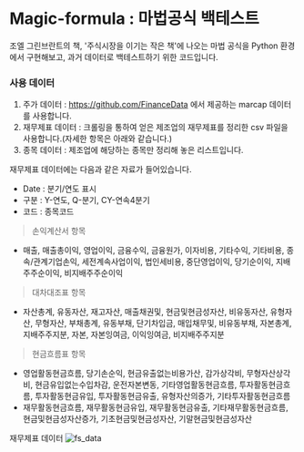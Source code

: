 # Magic-formula : 마법공식 백테스트
조엘 그린브란트의 책, '주식시장을 이기는 작은 책'에 나오는 마법 공식을 Python 환경에서 구현해보고, 과거 데이터로 백테스트하기 위한 코드입니다.

### 사용 데이터
1. 주가 데이터 : https://github.com/FinanceData 에서 제공하는 marcap 데이터를 사용합니다.
2. 재무제표 데이터 : 크롤링을 통하여 얻은 제조업의 재무제표를 정리한 csv 파일을 사용합니다.(자세한 항목은 아래와 같습니다.)
3. 종목 데이터 : 제조업에 해당하는 종목만 정리해 놓은 리스트입니다.

재무제표 데이터에는 다음과 같은 자료가 들어있습니다.
* Date : 분기/연도 표시
* 구분 : Y-연도, Q-분기, CY-연속4분기
* 코드 : 종목코드
>손익계산서 항목
* 매출, 매출총이익, 영업이익, 금융수익, 금융원가, 이자비용, 기타수익, 기타비용, 종속/관계기업손익, 세전계속사업이익, 법인세비용, 중단영업이익, 당기순이익, 지배주주순이익, 비지배주주순이익
>대차대조표 항목
* 자산총계, 유동자산, 재고자산, 매출채권및, 현금및현금성자산, 비유동자산, 유형자산, 무형자산, 부채총계, 유동부채, 단기차입금, 매입채무및, 비유동부채, 자본총계, 지배주주지분, 자본, 자본잉여금, 이익잉여금, 비지배주주지분
>현금흐름표 항목
* 영업활동현금흐름, 당기손순익, 현금유출없는비용가산, 감가상각비, 무형자산상각비, 현금유입없는수입차감, 운전자본변동, 기타영업활동현금흐름, 투자활동현금흐름, 투자활동현금유입, 투자활동현금유출, 유형자산의증가, 기타투자활동현금흐름
* 재무활동현금흐름, 재무활동현금유입, 재무활동현금유출, 기타재무활동현금흐름, 현금및현금성자산증가, 기초현금및현금성자산, 기말현금및현금성자산

재무제표 데이터
![fs_data](https://user-images.githubusercontent.com/33973546/77590051-35cd9400-6f30-11ea-95c4-a8fcb029afda.PNG)

